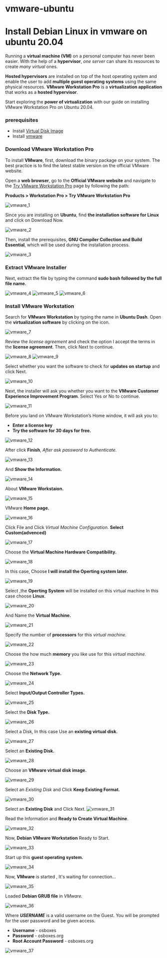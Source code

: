 # vmware-ubuntu

# Install Debian Linux in vmware on ubuntu 20.04

Running a **virtual machine (VM)** on a personal computer has never been easier. With the help of a **hypervisor**, *one server* can share its resources to create *many virtual* ones.

**Hosted hypervisors** are installed on top of the host operating system and enable the user to add **multiple guest operating systems** using the same physical resources. **VMware Workstation Pro** is a **virtualization application** that works as a **hosted hypervisor**.

Start exploring the **power of virtualization** with our guide on installing VMware Workstation Pro on Ubuntu 20.04.

### prerequisites
* Install [Virtual Disk Image](https://www.osboxes.org/vmware-images/)
* Install [vmware](https://github.com/selvaraj-kuppusamy/vmware-debian/blob/main/vmware/installation/vmware_install.sh)

### Download VMware Workstation Pro

To install **VMware**, first, download the binary package on your system. The best practice is to find the latest stable version on the official VMware website.

Open a **web browser**, go to the **Official VMware website** and navigate to the [Try VMware Workstation Pro](https://www.vmware.com/products/workstation-pro/workstation-pro-evaluation.html) page by following the path:

**Products > Workstation Pro > Try VMware Workstation Pro**


![vmware_1](https://github.com/selvaraj-kuppusamy/vmware-debian/blob/main/assets/vmware_1.png)

Since you are installing on **Ubuntu**, find **the installation software for Linux** and click on Download Now.

![vmware_2](https://github.com/selvaraj-kuppusamy/vmware-debian/blob/main/assets/vmware_2.png)

Then, install the prerequisites, **GNU Compiler Collection and Build Essential**, which will be used during the installation process.

![vmware_3](https://github.com/selvaraj-kuppusamy/vmware-debian/blob/main/assets/vmware_3.png)

### Extract VMware Installer
Next, extract the file by typing the command **sudo bash followed by the full file name.**

![vmware_4](https://github.com/selvaraj-kuppusamy/vmware-debian/blob/main/assets/vmware_4.png)
![vmware_5](https://github.com/selvaraj-kuppusamy/vmware-debian/blob/main/assets/vmware_5.png)
![vmware_6](https://github.com/selvaraj-kuppusamy/vmware-debian/blob/main/assets/vmware_6.png)
### Install VMware Workstation

Search for **VMware Workstation** by typing the name in **Ubuntu Dash**.
Open the **virtualization software** by clicking on the icon.

![vmware_7](https://github.com/selvaraj-kuppusamy/vmware-debian/blob/main/assets/vmware_7.png)

Review the *license agreement* and check the option I accept the terms in the **license agreement**. Then, click Next to continue.

![vmware_8](https://github.com/selvaraj-kuppusamy/vmware-debian/blob/main/assets/vmware_8.png)
![vmware_9](https://github.com/selvaraj-kuppusamy/vmware-debian/blob/main/assets/vmware_9.png)

Select whether you want the software to check for **updates on startup** and click Next.

![vmware_10](https://github.com/selvaraj-kuppusamy/vmware-debian/blob/main/assets/vmware_10.png)

Next, the installer will ask you whether you want to the **VMware Customer Experience Improvement Program**. Select Yes or No to continue.

![vmware_11](https://github.com/selvaraj-kuppusamy/vmware-debian/blob/main/assets/vmware_11.png)

Before you land on VMware Workstation’s Home window, it will ask you to:

* **Enter a license key**
* **Try the software for 30 days for free.**

![vmware_12](https://github.com/selvaraj-kuppusamy/vmware-debian/blob/main/assets/vmware_12.png)

After click **Finish**, *After ask password to Authenticate.*

![vmware_13](https://github.com/selvaraj-kuppusamy/vmware-debian/blob/main/assets/vmware_13.png)

And **Show the Information.**

![vmware_14](https://github.com/selvaraj-kuppusamy/vmware-debian/blob/main/assets/vmware_14.png)

About **VMware Workstaion.**

![vmware_15](https://github.com/selvaraj-kuppusamy/vmware-debian/blob/main/assets/vmware_15.png)

VMware **Home page.**

![vmware_16](https://github.com/selvaraj-kuppusamy/vmware-debian/blob/main/assets/vmware_16.png)

Click File and Click *Virtual Machine Configuration.*
**Select Custom(advenced)**

![vmware_17](https://github.com/selvaraj-kuppusamy/vmware-debian/blob/main/assets/vmware_17.png)

Choose the **Virtual Machine Hardware Compatibility.**

![vmware_18](https://github.com/selvaraj-kuppusamy/vmware-debian/blob/main/assets/vmware_18.png)

In this case, Choose **I will install the Operting system later.**

![vmware_19](https://github.com/selvaraj-kuppusamy/vmware-debian/blob/main/assets/vmware_19.png)

Select ,the **Operting System** will be installed on this virtual machine
In this case choose **Linux**.

![vmware_20](https://github.com/selvaraj-kuppusamy/vmware-debian/blob/main/assets/vmware_20.png)

And Name the **Virtual Machine.**

![vmware_21](https://github.com/selvaraj-kuppusamy/vmware-debian/blob/main/assets/vmware_21.png)

Specify the number of **processors** for this *virtual machine.*

![vmware_22](https://github.com/selvaraj-kuppusamy/vmware-debian/blob/main/assets/vmware_22.png)

Choose the how much **memory** you like use for this *virtual machine.* 

![vmware_23](https://github.com/selvaraj-kuppusamy/vmware-debian/blob/main/assets/vmware_23.png)

Choose the **Network Type.**

![vmware_24](https://github.com/selvaraj-kuppusamy/vmware-debian/blob/main/assets/vmware_24.png)

Select **Input/Output Controller Types.**

![vmware_25](https://github.com/selvaraj-kuppusamy/vmware-debian/blob/main/assets/vmware_25.png)

Select the **Disk Type.**

![vmware_26](https://github.com/selvaraj-kuppusamy/vmware-debian/blob/main/assets/vmware_26.png)

Select a Disk,
In this case Use an **existing virtual disk.**

![vmware_27](https://github.com/selvaraj-kuppusamy/vmware-debian/blob/main/assets/vmware_27.png)

Select an **Existing Disk.**

![vmware_28](https://github.com/selvaraj-kuppusamy/vmware-debian/blob/main/assets/vmware_28.png)

Choose an **VMware virtual disk image.**

![vmware_29](https://github.com/selvaraj-kuppusamy/vmware-debian/blob/main/assets/vmware_29.png)

Select an *Existing Disk* and Click **Keep Existing Format.**

![vmware_30](https://github.com/selvaraj-kuppusamy/vmware-debian/blob/main/assets/vmware_30.png)

Select an **Existing Disk** and Click Next.
![vmware_31](https://github.com/selvaraj-kuppusamy/vmware-debian/blob/main/assets/vmware_31.png)

Read the Information  and **Ready to Create Virtual Machine**.

![vmware_32](https://github.com/selvaraj-kuppusamy/vmware-debian/blob/main/assets/vmware_32.png)

Now, **Debian VMware Workstation** Ready to Start.

![vmware_33](https://github.com/selvaraj-kuppusamy/vmware-debian/blob/main/assets/vmware_33.png)

Start up this **guest operating system.**

![vmware_34](https://github.com/selvaraj-kuppusamy/vmware-debian/blob/main/assets/vmware_34.png)

Now, **VMware** is started , It's waiting for connection...

![vmware_35](https://github.com/selvaraj-kuppusamy/vmware-debian/blob/main/assets/vmware_35.png)

Loaded **Debian GRUB file** in *VMware.*

![vmware_36](https://github.com/selvaraj-kuppusamy/vmware-debian/blob/main/assets/vmware_36.png)


Where ***USERNAME*** is a valid username on the Guest. You will be prompted for the user password and be given access.
* **Username** - osboxes
* **Password** -  osboxes.org
* **Root Account Password** - osboxes.org


![vmware_37](https://github.com/selvaraj-kuppusamy/vmware-debian/blob/main/assets/vmware_37.png)
